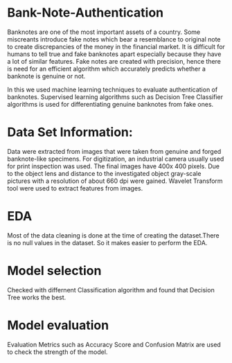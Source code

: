 # Bank-Note-Authentication

Banknotes are one of the most important assets of a country. Some miscreants introduce fake notes which bear a resemblance to original note to create discrepancies of the money in the financial market. It is difficult for humans to tell true and fake banknotes apart especially because they have a lot of similar features. Fake notes are created with precision, hence there is need for an efficient algorithm which accurately predicts whether a banknote is genuine or not.

In this we used machine learning techniques to evaluate authentication of banknotes. Supervised learning algorithms such as  Decision Tree Classifier algorithms is used for differentiating genuine banknotes from fake ones.

# Data Set Information:

Data were extracted from images that were taken from genuine and forged banknote-like specimens. For digitization, an industrial camera usually used for print inspection was used. The final images have 400x 400 pixels. Due to the object lens and distance to the investigated object gray-scale pictures with a resolution of about 660 dpi were gained. Wavelet Transform tool were used to extract features from images.

# EDA

Most of the data cleaning is done at the time of creating the dataset.There is no null values in the dataset. So it makes easier to perform the EDA.

# Model selection

Checked with differnent Classification algorithm and found that Decision Tree works the best.

# Model evaluation

Evaluation Metrics such as Accuracy Score and Confusion Matrix are used to check the strength of the model.
